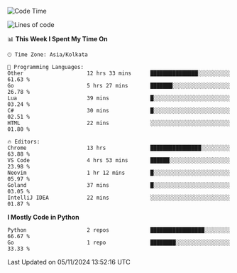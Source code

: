 <!--START_SECTION:waka-->
![Code Time](http://img.shields.io/badge/Code%20Time-376%20hrs%2055%20mins-blue)

![Lines of code](https://img.shields.io/badge/From%20Hello%20World%20I%27ve%20Written-387%20lines%20of%20code-blue)

📊 **This Week I Spent My Time On** 

```text
🕑︎ Time Zone: Asia/Kolkata

💬 Programming Languages: 
Other                    12 hrs 33 mins      ███████████████░░░░░░░░░░   61.63 % 
Go                       5 hrs 27 mins       ███████░░░░░░░░░░░░░░░░░░   26.78 % 
Lua                      39 mins             █░░░░░░░░░░░░░░░░░░░░░░░░   03.24 % 
C#                       30 mins             █░░░░░░░░░░░░░░░░░░░░░░░░   02.51 % 
HTML                     22 mins             ░░░░░░░░░░░░░░░░░░░░░░░░░   01.80 % 

🔥 Editors: 
Chrome                   13 hrs              ████████████████░░░░░░░░░   63.88 % 
VS Code                  4 hrs 53 mins       ██████░░░░░░░░░░░░░░░░░░░   23.98 % 
Neovim                   1 hr 12 mins        █░░░░░░░░░░░░░░░░░░░░░░░░   05.97 % 
Goland                   37 mins             █░░░░░░░░░░░░░░░░░░░░░░░░   03.05 % 
IntelliJ IDEA            22 mins             ░░░░░░░░░░░░░░░░░░░░░░░░░   01.87 % 
```

**I Mostly Code in Python** 

```text
Python                   2 repos             █████████████████░░░░░░░░   66.67 % 
Go                       1 repo              ████████░░░░░░░░░░░░░░░░░   33.33 % 
```




 Last Updated on 05/11/2024 13:52:16 UTC
<!--END_SECTION:waka-->
